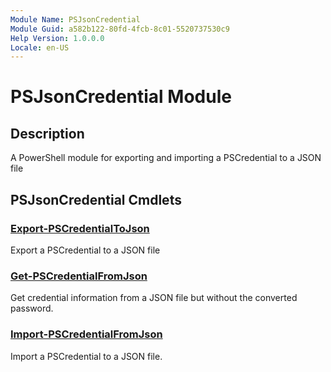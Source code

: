 ```yaml
---
Module Name: PSJsonCredential
Module Guid: a582b122-80fd-4fcb-8c01-5520737530c9
Help Version: 1.0.0.0
Locale: en-US
---
```


# PSJsonCredential Module
## Description
A PowerShell module for exporting and importing a PSCredential to a JSON file 

## PSJsonCredential Cmdlets
### [Export-PSCredentialToJson](Export-PSCredentialToJson.md)
Export a PSCredential to a JSON file

### [Get-PSCredentialFromJson](Get-PSCredentialFromJson.md)
Get credential information from a JSON file but without the converted password.

### [Import-PSCredentialFromJson](Import-PSCredentialFromJson.md)
Import a PSCredential to a JSON file.

